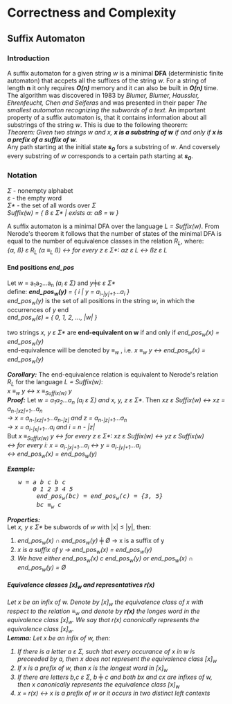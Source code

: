 # Correctness and Complexity
## Suffix Automaton ##

### Introduction ###
A suffix automaton for a given string <i>w</i> is a minimal <b>DFA</b> (deterministic finite automaton) that accpets all the suffixes of the string <i>w</i>. For a string of length <b>n</b> it only requires <b><i>O(n)</i></b> memory and it can also be built in <b><i>O(n)</i></b> time. The algorithm was discovered in 1983 by <i>Blumer, Blumer, Haussler, Ehrenfeucht, Chen and Seiferas</i> and was presented in their paper <i>The smallest automaton recognizing the subwords of a text</i>. An important property of a suffix automaton is, that it contains information about all substrings of the string <i>w</i>. This is due to the following theorem:  
<i>Theorem: Given two strings w and x, <b>x is a substring of w</b> if and only if <b>x is a prefix of a suffix of w</b>.</i>  
Any path starting at the initial state <b><i>s<sub>0</sub></i></b> fors a substring of <i>w</i>. And coversely every substring of <i>w</i> corresponds to a certain path starting at <b><i>s<sub>0</sub></i></b>.

### Notation ###
<i>Σ</i> - nonempty alphabet  
<i>ε</i> - the empty word  
<i>Σ*</i> - the set of all words over <i>Σ</i>  
<i>Suffix(w) = { ß ε Σ* | exists α: αß = w }</i>  
  
A suffix automaton is a minimal DFA over the language <i>L = Suffix(w)</i>. From Nerode's theorem it follows that the number of states of the minimal DFA is equal to the number of equivalence classes in the relation <i>R<sub>L</sub></i>, where:  
<i>{α, ß} ε R<sub>L</sub> (α ≡<sub>L</sub> ß) ↔ for every z ε Σ*: αz ε L ↔ ßz ε L</i>  

#### End positions <b><i>end_pos</b></i> ####
Let <i>w</i> = a<sub>1</sub>a<sub>2</sub>...a<sub>n</sub> <i>(a<sub>i</sub> ε Σ)</i> and <i>y╪ε ε Σ*</i>  
define: <i><b>end_pos<sub>w</sub>(y)</b> = { i | y = a<sub>i-|y|+1</sub>...a<sub>i</sub> }</i>  
<i>end_pos<sub>w</sub>(y)</i> is the set of all positions in the string <i>w</i>, in which the occurrences of <i>y</i> end  
<i>end_pos<sub>w</sub>(ε) = { 0, 1, 2, ..., |w| }</i>

two strings <i>x, y ε Σ*</i> are <b>end-equivalent on w</b> if and only if <i>end_pos<sub>w</sub>(x) = end_pos<sub>w</sub>(y)</i>  
end-equivalence will be denoted by <i>≡<sub>w</sub></i> , i.e. <i>x ≡<sub>w</sub> y ↔ end_pos<sub>w</sub>(x) = end_pos<sub>w</sub>(y)</i>  

<b><i>Corollary:</i></b> The end-equivalence relation is equivalent to Nerode's relation <i>R<sub>L</sub></i> for the language <i>L = Suffix(w)</i>:  
<i>x ≡<sub>w</sub> y ↔ x ≡<sub>Suffix(w)</sub> y</i>  
<b><i>Proof:</i></b> Let <i>w = a<sub>1</sub>a<sub>2</sub>...a<sub>n</sub> (a<sub>i</sub> ε Σ) and x, y, z ε Σ*</i>. Then <i>xz ε Suffix(w) ↔ xz = a<sub>n-|xz|+1</sub>...a<sub>n</sub>  
→ x = a<sub>n-|xz|+1</sub>...a<sub>n-|z|</sub> and z = a<sub>n-|z|+1</sub>...a<sub>n</sub>  
→ x = a<sub>i-|x|+1</sub>...a<sub>i</sub> and i = n - |z|</i>  
But <i> x ≡<sub>Suffix(w)</sub> y ↔ for every z ε Σ*: xz ε Suffix(w) ↔ yz ε Suffix(w)  
↔ for every i: x = a<sub>i-|x|+1</sub>...a<sub>i</sub> ↔ y = a<sub>i-|y|+1</sub>...a<sub>i</sub>  
↔ end_pos<sub>w</sub>(x) = end_pos<sub>w</sub>(y)</i>

<b><i>Example:</b></i>
<pre>	<i>w = a b c b c</i>  
	<i>   0 1 2 3 4 5</i>  
    	<i>end_pos<sub>w</sub>(bc) = end_pos<sub>w</sub>(c) = {3, 5}</i>  
    	<i>bc ≡<sub>w</sub> c</i></pre>  
<b><i>Properties:</i></b>  
Let <i>x, y ε Σ*</i> be subwords of <i>w</i> with |x| ≤ |y|, then:
1. <i>end_pos<sub>w</sub>(x) ∩ end_pos<sub>w</sub>(y) ╪ Ø</i> → x is a suffix of y  
2. <i>x is a suffix of y → <i>end_pos<sub>w</sub>(x) = end_pos<sub>w</sub>(y)</i>  
3. We have either <i>end_pos<sub>w</sub>(x) c end_pos<sub>w</sub>(y)</i> or <i>end_pos<sub>w</sub>(x) ∩ end_pos<sub>w</sub>(y) = Ø</i>  

#### Equivalence classes <b><i>[x]<sub>w</sub></i></b> and representatives <b><i>r(x)</i></b> ####
Let x be an infix of <i>w</i>. Denote by <i>[x]<sub>w</sub></i> the equivalence class of x with respect to the relation ≡<sub>w</sub> and denote by <b><i>r(x)</i></b> the longes word in the equivalence class <i>[x]<sub>w</sub></i>. We say that <i>r(x)</i> canonically represents the equivalence class <i>[x]<sub>w</sub></i>.  
<b><i>Lemma:</i></b>
Let x be an infix of <i>w</i>, then:
1. If there is a letter <i>a ε Σ</i>, such that every occurance of x in <i>w</i> is preceeded by <i>a</i>, then x does not represent the equivalence class <i>[x]<sub>w</sub></i>  
2. If x is a prefix of <i>w</i>, then x is the longest word in <i>[x]<sub>w</sub></i>  
3. If there are letters <i>b,c ε Σ, b ╪ c</i> and both <i>bx</i> and <i>cx</i> are infixes of <i>w</i>, then x canonically represents the equivalence class <i>[x]<sub>w</sub></i>  
4. <i>x = r(x)</i> ↔ x is a prefix of <i>w</i> or it occurs in two distinct left contexts  














